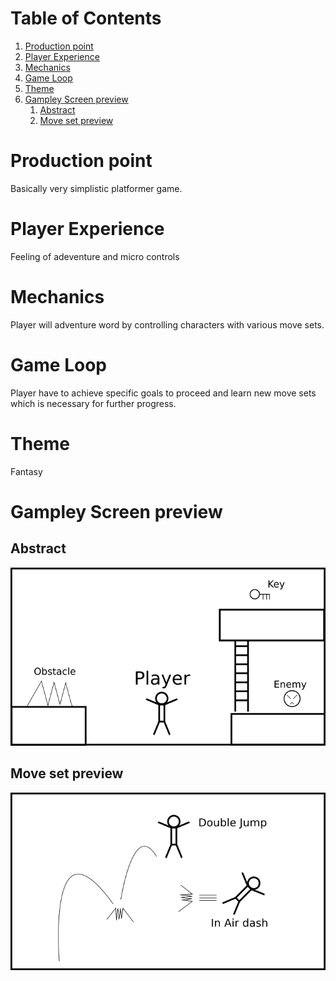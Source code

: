 
# Table of Contents

1.  [Production point](#org662f100)
2.  [Player Experience](#orgda9dcdb)
3.  [Mechanics](#org8e0e954)
4.  [Game Loop](#org23e944f)
5.  [Theme](#orge516d47)
6.  [Gampley Screen preview](#orged0f797)
    1.  [Abstract](#org63bffc6)
    2.  [Move set preview](#orgc812b2c)



<a id="org662f100"></a>

# Production point

Basically very simplistic platformer game. 


<a id="orgda9dcdb"></a>

# Player Experience

Feeling of adeventure and micro controls


<a id="org8e0e954"></a>

# Mechanics

Player will adventure word by controlling characters with various move sets.


<a id="org23e944f"></a>

# Game Loop

Player have to achieve specific goals to proceed and learn new move sets which is necessary for further progress. 


<a id="orge516d47"></a>

# Theme

Fantasy


<a id="orged0f797"></a>

# Gampley Screen preview


<a id="org63bffc6"></a>

## Abstract

![img](project_vacation_abstract.png)


<a id="orgc812b2c"></a>

## Move set preview

![img](./project_vacation_moveset.png)

